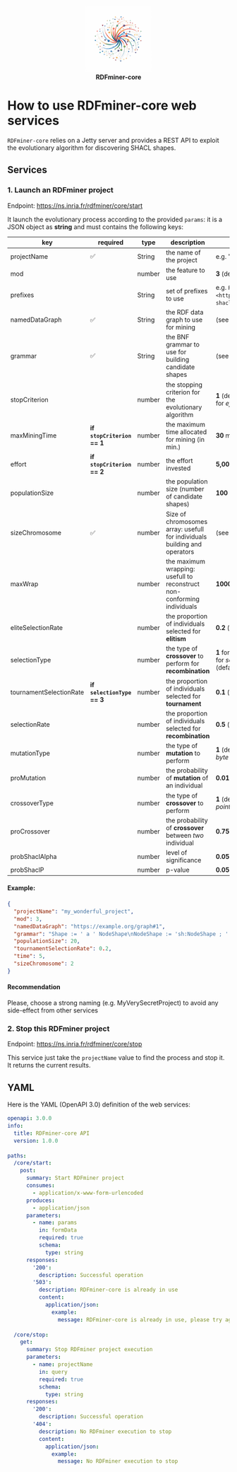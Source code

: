 <p align="center">
    <a href="https://ns.inria.fr/rdfminer/">
        <img src="https://raw.githubusercontent.com/Wimmics/RDFminer/main/RDFminer-front/v2/public/rdfminer.jpg" width="150" height="150" alt="rdfminer-logo">
    </a>
    <br>
    <strong align="center">RDFminer-core</strong> 
</p>

# How to use RDFminer-core web services

`RDFminer-core` relies on a Jetty server and provides a REST API to exploit the evolutionary algorithm for discovering SHACL shapes.

## Services

### 1. Launch an RDFminer project

Endpoint: https://ns.inria.fr/rdfminer/core/start

It launch the evolutionary process according to the provided `params`: it is a JSON object as **string** and must contains the following keys:

| key                     | required                    | type   | description                                                               | values                                                                                                           |
|-------------------------|-----------------------------|--------|---------------------------------------------------------------------------|------------------------------------------------------------------------------------------------------------------|
| projectName             | :white_check_mark:          | String | the name of the project                                                   | e.g. "*my_wonderful project*"                                                                                    |
| mod                     |                             | number | the feature to use                                                        | **3** (default) to enable *Shape Mining*                                                                         |
| prefixes                |                             | String | set of prefixes to use                                                    | e.g. `PREFIX  psh:   <http://ns.inria.fr/probabilistic-shacl/> [...]`                                            |
| namedDataGraph          | :white_check_mark:          | String | the RDF data graph to use for mining                                      | (see datasets informations)                                                                                      |
| grammar                 | :white_check_mark:          | String | the BNF grammar to use for building candidate shapes                      | (see grammar informations)                                                                                       |
| stopCriterion           |                             | number | the stopping criterion for the evolutionary algorithm                     | **1** (default) for *clock-world* stop; **2** for *effort* stop                                                  |
| maxMiningTime           | **if `stopCriterion` == 1** | number | the maximum time allocated for mining (in min.)                           | **30** minutes (default)                                                                                         |
| effort                  | **if `stopCriterion` == 2** | number | the effort invested                                                       | **5,000** (default)                                                                                              |
| populationSize          |                             | number | the population size (number of candidate shapes)                          | **100** (default)                                                                                                |
| sizeChromosome          | :white_check_mark:          | number | Size of chromosomes array: usefull for individuals building and operators | (see grammar informations)                                                                                       |
| maxWrap                 |                             | number | the maximum wrapping: usefull to reconstruct non-conforming individuals   | **1000** (default)                                                                                               |
| eliteSelectionRate      |                             | number | the proportion of individuals selected for **elitism**                    | **0.2** (default)                                                                                                |
| selectionType           |                             | number | the type of **crossover** to perform for **recombination**                | **1** for *proportional roulette wheel* ; **2** for *scaled roulette wheel* and **3** (default) for *Tournament* |
| tournamentSelectionRate | **if `selectionType` == 3** | number | the proportion of individuals selected for **tournament**                 | **0.1** (default)                                                                                                |
| selectionRate           |                             | number | the proportion of individuals selected for **recombination**              | **0.5** (default)                                                                                                |
| mutationType            |                             | number | the type of **mutation** to perform                                       | **1** (default) for *int flip* ; **2** for *int flip byte* ; **3** for *nodal* and **4** for *subtree*           |
| proMutation             |                             | number | the probability of **mutation** of an individual                          | **0.01** (default)                                                                                               |
| crossoverType           |                             | number | the type of **crossover** to perform                                      | **1** (default) for *single point* ; **2** for *two point* ; **3** for *subtree* and **4** for *swap*            |
| proCrossover            |                             | number | the probability of **crossover** between *two* individual                 | **0.75** (default)                                                                                               |
| probShaclAlpha          |                             | number | level of significance                                                     | **0.05** (default)                                                                                               |
| probShaclP              |                             | number | p-value                                                                   | **0.05** (default)                                                                                               |

#### Example:

```json
{
  "projectName": "my_wonderful_project",
  "mod": 3,
  "namedDataGraph": "https://example.org/graph#1",
  "grammar": "Shape := ' a ' NodeShape\nNodeShape := 'sh:NodeShape ; ' ShapeBody\nShapeBody := 'sh:targetClass ' Class ' ; ' ShapeProperty\nShapeProperty := ' sh:property [ ' PropertyBody ' ] . '\nPropertyBody := ' sh:path rdf:type ; sh:hasValue ' Class ' ; '\n#---------------------------------------------------------------\nClass := 'SPARQL ?x a ?Class .'",
  "populationSize": 20,
  "tournamentSelectionRate": 0.2,
  "time": 5,
  "sizeChromosome": 2
}
```

#### Recommendation 

Please, choose a strong naming (e.g. MyVerySecretProject) to avoid any side-effect from other services

### 2. Stop this RDFminer project

Endpoint: https://ns.inria.fr/rdfminer/core/stop

This service just take the ```projectName``` value to find the process and stop it. It returns the current results. 

## YAML

Here is the YAML (OpenAPI 3.0) definition of the web services:

```yml
openapi: 3.0.0
info:
  title: RDFminer-core API
  version: 1.0.0

paths:
  /core/start:
    post:
      summary: Start RDFminer project
      consumes:
        - application/x-www-form-urlencoded
      produces:
        - application/json
      parameters:
        - name: params
          in: formData
          required: true
          schema:
            type: string
      responses:
        '200':
          description: Successful operation
        '503':
          description: RDFminer-core is already in use
          content:
            application/json:
              example:
                message: RDFminer-core is already in use, please try again later

  /core/stop:
    get:
      summary: Stop RDFminer project execution
      parameters:
        - name: projectName
          in: query
          required: true
          schema:
            type: string
      responses:
        '200':
          description: Successful operation
        '404':
          description: No RDFminer execution to stop
          content:
            application/json:
              example:
                message: No RDFminer execution to stop
```

